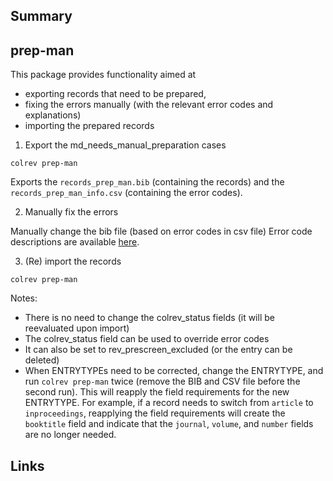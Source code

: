 ## Summary

## prep-man

This package provides functionality aimed at
- exporting records that need to be prepared,
- fixing the errors manually (with the relevant error codes and explanations)
- importing the prepared records

1. Export the md_needs_manual_preparation cases

```
colrev prep-man
```

Exports the `records_prep_man.bib` (containing the records) and the `records_prep_man_info.csv` (containing the error codes).

2. Manually fix the errors

Manually change the bib file (based on error codes in csv file)
Error code descriptions are available [here](https://colrev-environment.github.io/colrev/manual/appendix/quality_model.html).

3. (Re) import the records

```
colrev prep-man
```

Notes:

- There is no need to change the colrev_status fields (it will be reevaluated upon import)
- The colrev_status field can be used to override error codes
- It can also be set to rev_prescreen_excluded (or the entry can be deleted)
- When ENTRYTYPEs need to be corrected, change the ENTRYTYPE, and run `colrev prep-man` twice (remove the BIB and CSV file before the second run). This will reapply the field requirements for the new ENTRYTYPE. For example, if a record needs to switch from `article` to `inproceedings`, reapplying the field requirements will create the `booktitle` field and indicate that the `journal`, `volume`, and `number` fields are no longer needed.

## Links
